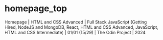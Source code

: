 # homepage_top
Homepage | HTML and CSS Advanced | Full Stack JavaScript (Getting Hired, NodeJS and MongoDB, React, HTML and CSS Advanced, JavaScript, HTML and CSS Intermediate) | 01/01 (15/29) | The Odin Project | 2024
